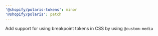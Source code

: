 ```yaml
---
'@shopify/polaris-tokens': minor
'@shopify/polaris': patch
---
```


Add support for using breakpoint tokens in CSS by using `@custom-media`
